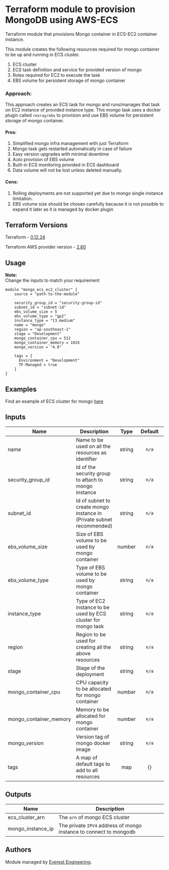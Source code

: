 # Terraform module to provision MongoDB using AWS-ECS

Terraform module that provisions Mongo container in ECS-EC2 container instance.

This module creates the following resources required for mongo container to be up and running in ECS cluster. 

1. ECS cluster
2. ECS task definition and service for provided version of mongo
3. Roles required for EC2 to execute the task
4. EBS volume for persistent storage of mongo container

### Approach: 

This approach creates an ECS task for mongo and runs/manages that task on EC2 instance of provided instance type. This mongo task
uses a docker plugin called `rexray/ebs` to provision and use EBS volume for persistent storage of mongo container. 

#### Pros:
1. Simplified mongo infra management with just Terraform
2. Mongo task gets restarted automatically in case of failure
3. Easy version upgrades with minimal downtime
4. Auto provision of EBS volume
5. Built-in ECS monitoring provided in ECS dashboard
6. Data volume will not be lost unless deleted manually.

#### Cons: 
1. Rolling deployments are not supported yet due to mongo single instance limitation.
2. EBS volume size should be chosen carefully because it is not possible to expand it later as it is managed by docker plugin

## Terraform Versions

Terraform - [0.12.24](https://github.com/hashicorp/terraform/releases/tag/v0.12.24)

Terraform AWS provider version - [2.60](https://github.com/terraform-providers/terraform-provider-aws/releases/tag/v2.60.0)
## Usage
**Note:**  
Change the inputs to match your requirement
```hcl
module "mongo_ecs_ec2_cluster" {
    source = "path-to-the-module"

    security_group_id = "security-group-id"
    subnet_id = "subnet-id"
    ebs_volume_size = 5
    ebs_volume_type = "gp2"
    instance_type = "t3.medium"
    name = "mongo"
    region = "ap-southeast-1"
    stage = "Development"
    mongo_container_cpu = 512
    mongo_container_memory = 1024
    mongo_version = "4.0"
    
    tags = {
      Environment = "Development"
      TF-Managed = true
    }
}
```
## Examples
Find an example of ECS cluster for mongo [here](examples/mongo_cluster.tf)
## Inputs

| Name | Description | Type | Default | Required |
|------|-------------|:----:|:-----:|:-----:|
| name | Name to be used on all the resources as identifier | string | `n/a` | yes |
| security_group_id | Id of the security group to attach to mongo instance | string | `n/a` | yes |
| subnet_id | Id of subnet to create mongo instance in (Private subnet recommended)  | string | `n/a` | yes |
| ebs_volume_size | Size of EBS volume to be used by mongo container | number | `n/a` | yes |
| ebs_volume_type | Type of EBS volume to be used by mongo container | string | `n/a` | yes |
| instance_type | Type of EC2 instance to be used by ECS cluster for mongo task | string | `n/a` | yes |
| region | Region to be used for creating all the above resources | string | `n/a` | yes |
| stage | Stage of the deployment | string | `n/a` | yes |
| mongo_container_cpu | CPU capacity to be allocated for mongo container | number | `n/a` | yes |
| mongo_container_memory | Memory to be allocated for mongo container | number | `n/a` | yes |
| mongo_version | Version tag of mongo docker image | string | `n/a` | yes |
| tags | A map of default tags to add to all resources | map | {} | no |

## Outputs

| Name | Description |
|------|-------------|
|ecs\_cluster\_arn | The `arn` of mongo ECS cluster  |
|mongo\_instance\_ip | The private `IPV4` address of mongo instance to connect to mongodb  |

## Authors

Module managed by [Everest Engineering](https://github.com/everest-engineering).
